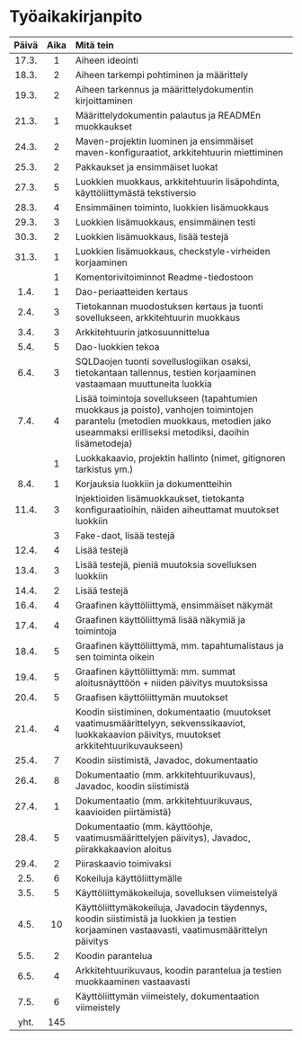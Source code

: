 # Työaikakirjanpito

| Päivä | Aika | Mitä tein |
| :---: | :---:| :-------- |
| 17.3. | 1    | Aiheen ideointi |
| 18.3. | 2    | Aiheen tarkempi pohtiminen ja määrittely |
| 19.3. | 2    | Aiheen tarkennus ja määrittelydokumentin kirjoittaminen
| 21.3. | 1    | Määrittelydokumentin palautus ja READMEn muokkaukset
| 24.3. | 2    | Maven-projektin luominen ja ensimmäiset maven-konfiguraatiot, arkkitehtuurin miettiminen
| 25.3.	| 2	   | Pakkaukset ja ensimmäiset luokat
| 27.3. | 5	   | Luokkien muokkaus, arkkitehtuurin lisäpohdinta, käyttöliittymästä tekstiversio
| 28.3. | 4	   | Ensimmäinen toiminto, luokkien lisämuokkaus
| 29.3.	| 3	   | Luokkien lisämuokkaus, ensimmäinen testi
| 30.3. |	2	   | Luokkien lisämuokkaus, lisää testejä
| 31.3.	| 1	   | Luokkien lisämuokkaus, checkstyle-virheiden korjaaminen 
|       | 1    | Komentorivitoiminnot Readme-tiedostoon
| 1.4.  | 1    | Dao-periaatteiden kertaus
| 2.4.  | 3    | Tietokannan muodostuksen kertaus ja tuonti sovellukseen, arkkitehtuurin muokkaus
| 3.4.  | 3    | Arkkitehtuurin jatkosuunnittelua
| 5.4.  | 5    | Dao-luokkien tekoa
| 6.4.  | 3    | SQLDaojen tuonti sovelluslogiikan osaksi, tietokantaan tallennus, testien korjaaminen vastaamaan muuttuneita luokkia
| 7.4.  | 4    | Lisää toimintoja sovellukseen (tapahtumien muokkaus ja poisto), vanhojen toimintojen parantelu (metodien muokkaus, metodien jako useammaksi erilliseksi metodiksi, daoihin lisämetodeja)
|       | 1    | Luokkakaavio, projektin hallinto (nimet, gitignoren tarkistus ym.)
| 8.4.  | 1    | Korjauksia luokkiin ja dokumentteihin
| 11.4. | 3    | Injektioiden lisämuokkaukset, tietokanta konfiguraatioihin, näiden aiheuttamat muutokset luokkiin
|       | 3    | Fake-daot, lisää testejä
| 12.4. | 4    | Lisää testejä
| 13.4. | 3    | Lisää testejä, pieniä muutoksia sovelluksen luokkiin
| 14.4. | 2    | Lisää testejä
| 16.4. | 4    | Graafinen käyttöliittymä, ensimmäiset näkymät
| 17.4. | 4    | Graafinen käyttöliittymä lisää näkymiä ja toimintoja
| 18.4. | 5    | Graafinen käyttöliittymä, mm. tapahtumalistaus ja sen toiminta oikein
| 19.4. | 5    | Graafinen käyttöliittymä: mm. summat aloitusnäyttöön + niiden päivitys muutoksissa
| 20.4. | 5    | Graafisen käyttöliittymän muutokset
| 21.4. | 4    | Koodin siistiminen, dokumentaatio (muutokset vaatimusmäärittelyyn, sekvenssikaaviot, luokkakaavion päivitys, muutokset arkkitehtuurikuvaukseen)
| 25.4. | 7    | Koodin siistimistä, Javadoc, dokumentaatio
| 26.4. | 8    | Dokumentaatio (mm. arkkitehtuurikuvaus), Javadoc, koodin siistimistä 
| 27.4. | 1    | Dokumentaatio (mm. arkkitehtuurikuvaus, kaavioiden piirtämistä)
| 28.4. | 5    | Dokumentaatio (mm. käyttöohje, vaatimusmäärittelyjen päivitys), Javadoc, piirakkakaavion aloitus
| 29.4. | 2    | Piiraskaavio toimivaksi
| 2.5.  | 6    | Kokeiluja käyttöliittymälle
| 3.5.  | 5    | Käyttöliittymäkokeiluja, sovelluksen viimeistelyä
| 4.5.  | 10   | Käyttöliittymäkokeiluja, Javadocin täydennys, koodin siistimistä ja luokkien ja testien korjaaminen vastaavasti, vaatimusmäärittelyn päivitys
| 5.5.  | 2    | Koodin parantelua
| 6.5.  | 4    | Arkkitehtuurikuvaus, koodin parantelua ja testien muokkaaminen vastaavasti
| 7.5.  | 6    | Käyttöliittymän viimeistely, dokumentaation viimeistely
| yht.  | 145  | 
